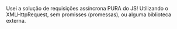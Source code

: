 Usei a solução de requisições assíncrona PURA do JS! Utilizando o XMLHttpRequest, sem promisses (promessas), ou alguma biblioteca externa.